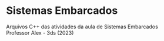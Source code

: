 # Sistemas Embarcados
Arquivos C++ das atividades da aula de Sistemas Embarcados <br>
Professor Alex - 3ds (2023)
